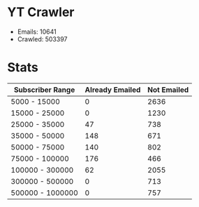 # YT Crawler
- Emails: 10641
- Crawled: 503397

# Stats
| Subscriber Range  | Already Emailed | Not Emailed |
|-------|-------|-------|
| 5000 - 15000 | 0 | 2636 |
| 15000 - 25000 | 0 | 1230 |
| 25000 - 35000 | 47 | 738 |
| 35000 - 50000 | 148 | 671 |
| 50000 - 75000 | 140 | 802 |
| 75000 - 100000 | 176 | 466 |
| 100000 - 300000 | 62 | 2055 |
| 300000 - 500000 | 0 | 713 |
| 500000 - 1000000 | 0 | 757 |
